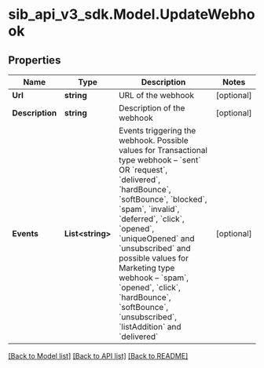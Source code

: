# sib_api_v3_sdk.Model.UpdateWebhook
## Properties

Name | Type | Description | Notes
------------ | ------------- | ------------- | -------------
**Url** | **string** | URL of the webhook | [optional] 
**Description** | **string** | Description of the webhook | [optional] 
**Events** | **List&lt;string&gt;** | Events triggering the webhook. Possible values for Transactional type webhook – &#x60;sent&#x60; OR &#x60;request&#x60;, &#x60;delivered&#x60;, &#x60;hardBounce&#x60;, &#x60;softBounce&#x60;, &#x60;blocked&#x60;, &#x60;spam&#x60;, &#x60;invalid&#x60;, &#x60;deferred&#x60;, &#x60;click&#x60;, &#x60;opened&#x60;, &#x60;uniqueOpened&#x60; and &#x60;unsubscribed&#x60; and possible values for Marketing type webhook – &#x60;spam&#x60;, &#x60;opened&#x60;, &#x60;click&#x60;, &#x60;hardBounce&#x60;, &#x60;softBounce&#x60;, &#x60;unsubscribed&#x60;, &#x60;listAddition&#x60; and &#x60;delivered&#x60; | [optional] 

[[Back to Model list]](../README.md#documentation-for-models) [[Back to API list]](../README.md#documentation-for-api-endpoints) [[Back to README]](../README.md)

